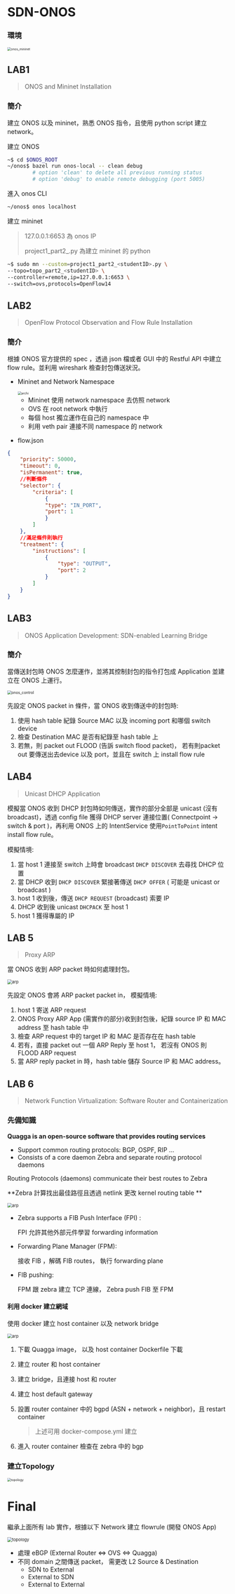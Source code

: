 # SDN-ONOS

### 環境

<img src="images\onos_mininet.png" alt="onos_mininet" style="zoom: 50%;" />

## LAB1

> ONOS and Mininet Installation

### 簡介

建立 ONOS 以及 mininet，熟悉 ONOS 指令，且使用 python script 建立 network。

建立 ONOS 

```bash
~$ cd $ONOS_ROOT
~/onos$ bazel run onos-local -- clean debug
        # option 'clean' to delete all previous running status
        # option 'debug' to enable remote debugging (port 5005)
```

進入 onos CLI

```bash
~/onos$ onos localhost
```

建立 mininet

> 127.0.0.1:6653 為 onos IP
>
> project1_part2_<studentID>.py 為建立 mininet 的 python

```bash
~$ sudo mn --custom=project1_part2_<studentID>.py \
--topo=topo_part2_<studentID> \
--controller=remote,ip=127.0.0.1:6653 \
--switch=ovs,protocols=OpenFlow14
```

## LAB2 

> OpenFlow Protocol Observation and Flow Rule Installation

### 簡介

根據 ONOS 官方提供的 spec ，透過 json 檔或者 GUI 中的 Restful API 中建立 flow rule。並利用 wireshark 檢查封包傳送狀況。

+ Mininet and Network Namespace

  <img src="images\archi.png" alt="archi" style="zoom: 50%;" />

  + Mininet 使用 network namespace 去仿照 network
  + OVS 在 root network 中執行
  + 每個 host 獨立運作在自己的 namespace 中
  + 利用 veth pair 連接不同 namespace 的 network

+ flow.json

```json
{
    "priority": 50000,
    "timeout": 0,
    "isPermanent": true, 
    //判斷條件
    "selector": {
        "criteria": [
            {
            "type": "IN_PORT",
            "port": 1
            }
        ]
    },
    //滿足條件則執行
    "treatment": {
        "instructions": [
            {
                "type": "OUTPUT",
                "port": 2
            }
        ]
    }
}

```

## LAB3

> ONOS Application Development: SDN-enabled Learning Bridge

### 簡介

當傳送封包時 ONOS 怎麼運作，並將其控制封包的指令打包成 Application 並建立在 ONOS 上運行。

<img src="C:\Users\a3023\Desktop\ONOS-SDN\images\onos_control.png" alt="onos_control" style="zoom:60%;" />

先設定 ONOS packet in 條件，當 ONOS 收到傳送中的封包時:

1. 使用 hash table 紀錄 Source MAC 以及 incoming port 和哪個 switch device
2. 檢查 Destination MAC 是否有紀錄至 hash table 上
3. 若無，則 packet out FLOOD (告訴 switch flood packet)， 若有則packet out 要傳送出去device 以及 port，並且在 switch 上 install flow rule 

## LAB4

> Unicast DHCP Application

模擬當 ONOS 收到 DHCP 封包時如何傳送，實作的部分全部是 unicast (沒有 broadcast)，透過 config file 獲得 DHCP server 連接位置( Connectpoint -> switch & port )，再利用 ONOS 上的 IntentService 使用`PointToPoint` intent install flow rule。

模擬情境:

1. 當 host 1 連接至 switch 上時會 broadcast `DHCP DISCOVER` 去尋找 DHCP 位置
2. 當 DHCP 收到 `DHCP DISCOVER` 緊接著傳送 `DHCP OFFER` ( 可能是 unicast or broadcast )
3. host 1  收到後，傳送 `DHCP REQUEST` (broadcast) 索要 IP
4. DHCP 收到後 unicast `DHCPACK`  至 host 1 
5. host 1 獲得專屬的 IP

## LAB 5

> Proxy ARP

 當 ONOS 收到 ARP packet 時如何處理封包。

<img src="images\arp.png" alt="arp" style="zoom:67%;" />

先設定 ONOS 會將 ARP packet packet in， 模擬情境:

1. host 1 寄送 ARP request
2. ONOS Proxy ARP App (需實作的部分)收到封包後，紀錄 source IP 和 MAC address 至 hash table 中
3. 檢查 ARP request 中的 target IP 和 MAC 是否存在在 hash table
4. 若有，直接 packet out 一個 ARP Reply 至 host 1， 若沒有 ONOS 則 FLOOD  ARP request
5. 當 ARP reply packet in 時，hash table 儲存 Source IP 和 MAC address。

## LAB 6

> Network Function Virtualization: Software Router and Containerization

### 先備知識

**Quagga is an open-source software that provides routing services**

+ Support common routing protocols: BGP, OSPF, RIP ...
+ Consists of a core daemon Zebra and separate routing protocol daemons

Routing Protocols (daemons) communicate their best routes to Zebra

**Zebra  計算找出最佳路徑且透過 netlink 更改 kernel routing table **

<img src="images\quagga.png" alt="arp" style="zoom:67%;" />

+ Zebra supports a FIB Push Interface (FPI) : 

  FPI 允許其他外部元件學習 forwarding information

+ Forwarding Plane Manager (FPM):

  接收 FIB ，解碼 FIB routes， 執行 forwarding plane

+ FIB pushing: 

  FPM 跟 zebra 建立 TCP 連線， Zebra push FIB 至 FPM  

#### 利用 docker 建立網域

使用 docker  建立 host container 以及 network bridge

<img src="images\docker_network.png" alt="arp" style="zoom:67%;" />

1. 下載 Quagga image， 以及  host container Dockerfile 下載 

2. 建立 router 和 host container

3. 建立 bridge，且連接 host 和 router

4. 建立 host default gateway

5. 設置 router container 中的 bgpd (ASN + network + neighbor)，且 restart container

   > 上述可用 docker-compose.yml 建立

6. 進入 router container 檢查在 zebra 中的 bgp

### 建立Topology

<img src="images\topology.png" alt="topology" style="zoom: 50%;" />

# Final 

繼承上面所有 lab 實作，根據以下 Network 建立 flowrule (開發 ONOS App)

<img src="images\final_topo.png" alt="topology" style="zoom: 67%;" />

+ 處理 eBGP (External Router <=> OVS <=> Quagga)
+ 不同 domain  之間傳送 packet， 需更改 L2 Source & Destination 
  + SDN to External
  + External to SDN
  + External to External
